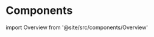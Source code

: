 # Components

import Overview from '@site/src/components/Overview'

<div className="grid grid-cols-3 gap-4">

<Overview component="button" coverLight="/img/placeholder_cover_light.svg" coverDark="/img/placeholder_cover_dark.svg" />
<Overview component="tab" coverLight="/img/placeholder_cover_light.svg" coverDark="/img/placeholder_cover_dark.svg" />
<Overview component="tab" coverLight="/img/placeholder_cover_light.svg" coverDark="/img/placeholder_cover_dark.svg" />
<Overview component="tab" coverLight="/img/placeholder_cover_light.svg" coverDark="/img/placeholder_cover_dark.svg" />
<Overview component="tab" coverLight="/img/placeholder_cover_light.svg" coverDark="/img/placeholder_cover_dark.svg" />
<Overview component="tab" coverLight="/img/placeholder_cover_light.svg" coverDark="/img/placeholder_cover_dark.svg" />
<Overview component="tab" coverLight="/img/placeholder_cover_light.svg" coverDark="/img/placeholder_cover_dark.svg" />

</div>
